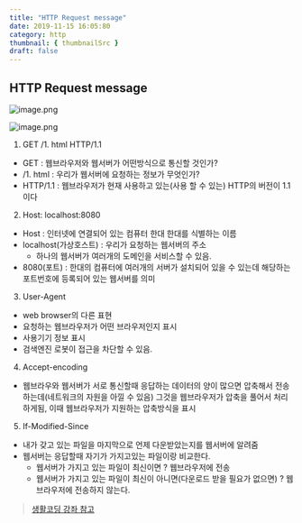 ```yaml
---
title: "HTTP Request message"
date: 2019-11-15 16:05:80
category: http
thumbnail: { thumbnailSrc }
draft: false
---
```



## HTTP Request message
![image.png](https://images.velog.io/post-images/yhe228/2b3f07d0-0784-11ea-b39b-c5130c4a3d4a/image.png)


![image.png](https://images.velog.io/post-images/yhe228/210c6020-0787-11ea-b39b-c5130c4a3d4a/image.png)

1. GET /1. html HTTP/1.1
  - GET : 웹브라우저와 웹서버가 어떤방식으로 통신할 것인가?
  - /1. html : 우리가 웹서버에 요청하는 정보가 무엇인가?
  - HTTP/1.1 : 웹브라우저가 현재 사용하고 있는(사용 할 수 있는) HTTP의 버전이 1.1이다

2. Host: localhost:8080
  - Host : 인터넷에 연결되어 있는 컴퓨터 한대 한대를 식별하는 이름
  - localhost(가상호스트) : 우리가 요청하는 웹서버의 주소
    - 하나의 웹서버가 여러개의 도메인을 서비스할 수 있음.
  - 8080(포트) : 한대의 컴퓨터에 여러개의 서버가 설치되어 있을 수 있는데 해당하는 포트번호에 등록되어 있는 웹서버를 의미

3. User-Agent
  - web browser의 다른 표현
  - 요청하는 웹브라우저가 어떤 브라우저인지 표시
  - 사용기기 정보 표시
  - 검색엔진 로봇이 접근을 차단할 수 있음.
 
4. Accept-encoding
  - 웹브라우와 웹서버가 서로 통신할때 응답하는 데이터의 양이 많으면 압축해서 전송하는데(네트워크의 자원을 아낄 수 있음) 그것을 웹브라우저가 압축을 풀어서 처리하게됨, 이때 웹브라우저가 지원하는 압축방식을 표시

5. If-Modified-Since
  - 내가 갖고 있는 파일을 마지막으로 언제 다운받았는지를 웹서버에 알려줌
  - 웹서버는 응답할때 자기가 가지고있는 파일이랑 비교한다.
    - 웹서버가 가지고 있는 파일이 최신이면 ? 웹브라우저에 전송
    - 웹서버가 가지고 있는 파일이 최신이 아니면(다운로드 받을 필요가 없으면) ? 웹브라우저에 전송하지 않는다.


> [생활코딩 강좌 참고](https://opentutorials.org/course/3385/21674)
  













